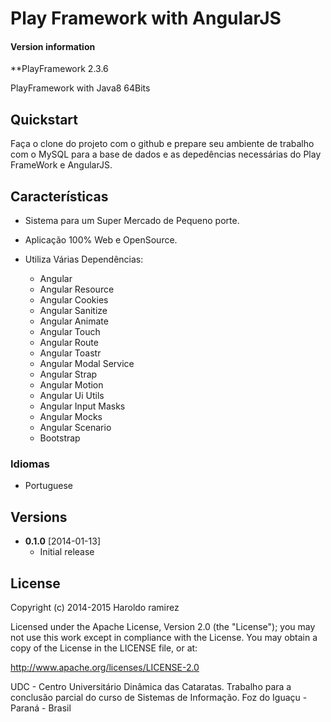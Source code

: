 # Play Framework with AngularJS

#### Version information
**PlayFramework 2.3.6

PlayFramework with Java8 64Bits

## Quickstart
Faça o clone do projeto com o github e prepare seu ambiente de trabalho com o MySQL para a base de dados e as depedências necessárias do Play FrameWork e AngularJS.

## Características

* Sistema para um Super Mercado de Pequeno porte.
* Aplicação 100% Web e OpenSource.
* Utiliza Várias Dependências:

	* Angular
	* Angular Resource
	* Angular Cookies
	* Angular Sanitize
	* Angular Animate
	* Angular Touch
	* Angular Route
	* Angular Toastr
	* Angular Modal Service
	* Angular Strap
	* Angular Motion
	* Angular Ui Utils
	* Angular Input Masks
	* Angular Mocks
	* Angular Scenario
	* Bootstrap


### Idiomas
* Portuguese

## Versions
* **0.1.0** [2014-01-13]
  * Initial release

## License

Copyright (c) 2014-2015 Haroldo ramirez

Licensed under the Apache License, Version 2.0 (the "License"); you may not use this work except in compliance with the License. You may obtain a copy of the License in the LICENSE file, or at:

http://www.apache.org/licenses/LICENSE-2.0

UDC - Centro Universitário Dinâmica das Cataratas.
Trabalho para a conclusão parcial do curso de Sistemas de Informação.
Foz do Iguaçu - Paraná - Brasil
